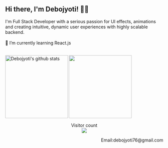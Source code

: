 <p align="left">

## Hi there, I'm Debojyoti! 👋🏻 

I'm Full Stack Developer with a serious passion for UI effects, animations and creating intuitive, dynamic user experiences with highly scalable backend. <br>
<br>
🌱 I’m currently learning React.js <br>
  <p>
<br>

<img align="left" height="200px" src="https://github-readme-stats.vercel.app/api?username=Debojyoti1915001&show_icons=true&count_private=true&title_color=e6005c" alt="Debojyoti's github stats" />
<img align="centre" height="200px" src="https://github-readme-stats.vercel.app/api/top-langs/?username=Debojyoti1915001&title_color=e6005c" />

<p align="center"> 
  Visitor count<br>
  <img src="https://profile-counter.glitch.me/Debojyoti1915001/count.svg" />
</p>

<p align="right">
Email:debojyoti76@gmail.com
</p>
